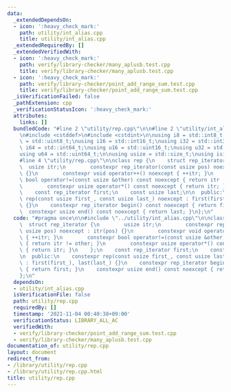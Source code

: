 ```yaml
---
data:
  _extendedDependsOn:
  - icon: ':heavy_check_mark:'
    path: utility/int_alias.cpp
    title: utility/int_alias.cpp
  _extendedRequiredBy: []
  _extendedVerifiedWith:
  - icon: ':heavy_check_mark:'
    path: verify/library-checker/many_aplusb.test.cpp
    title: verify/library-checker/many_aplusb.test.cpp
  - icon: ':heavy_check_mark:'
    path: verify/library-checker/point_add_range_sum.test.cpp
    title: verify/library-checker/point_add_range_sum.test.cpp
  _isVerificationFailed: false
  _pathExtension: cpp
  _verificationStatusIcon: ':heavy_check_mark:'
  attributes:
    links: []
  bundledCode: "#line 2 \"utility/rep.cpp\"\n\n#line 2 \"utility/int_alias.cpp\"\n\
    \n#include <cstddef>\n#include <cstdint>\n\nusing i8 = std::int8_t;\nusing u8\
    \ = std::uint8_t;\nusing i16 = std::int16_t;\nusing i32 = std::int32_t;\nusing\
    \ i64 = std::int64_t;\nusing u16 = std::uint16_t;\nusing u32 = std::uint32_t;\n\
    using u64 = std::uint64_t;\n\nusing usize = std::size_t;\nusing isize = std::ptrdiff_t;\n\
    #line 4 \"utility/rep.cpp\"\n\nclass rep {\n    struct rep_iterator {\n      \
    \  usize itr;\n        constexpr rep_iterator(const usize pos) noexcept : itr(pos)\
    \ {}\n        constexpr void operator++() noexcept { ++itr; }\n        constexpr\
    \ bool operator!=(const usize &other) const noexcept { return itr != other; }\n\
    \        constexpr usize operator*() const noexcept { return itr; }\n    };\n\
    \    const rep_iterator first;\n    const usize last;\n\n  public:\n    constexpr\
    \ rep(const usize first_, const usize last_) noexcept : first(first_), last(last_)\
    \ {}\n    constexpr rep_iterator begin() const noexcept { return first; }\n  \
    \  constexpr usize end() const noexcept { return last; }\n};\n"
  code: "#pragma once\n\n#include \"../utility/int_alias.cpp\"\n\nclass rep {\n  \
    \  struct rep_iterator {\n        usize itr;\n        constexpr rep_iterator(const\
    \ usize pos) noexcept : itr(pos) {}\n        constexpr void operator++() noexcept\
    \ { ++itr; }\n        constexpr bool operator!=(const usize &other) const noexcept\
    \ { return itr != other; }\n        constexpr usize operator*() const noexcept\
    \ { return itr; }\n    };\n    const rep_iterator first;\n    const usize last;\n\
    \n  public:\n    constexpr rep(const usize first_, const usize last_) noexcept\
    \ : first(first_), last(last_) {}\n    constexpr rep_iterator begin() const noexcept\
    \ { return first; }\n    constexpr usize end() const noexcept { return last; }\n\
    };\n"
  dependsOn:
  - utility/int_alias.cpp
  isVerificationFile: false
  path: utility/rep.cpp
  requiredBy: []
  timestamp: '2021-11-04 00:40:38+09:00'
  verificationStatus: LIBRARY_ALL_AC
  verifiedWith:
  - verify/library-checker/point_add_range_sum.test.cpp
  - verify/library-checker/many_aplusb.test.cpp
documentation_of: utility/rep.cpp
layout: document
redirect_from:
- /library/utility/rep.cpp
- /library/utility/rep.cpp.html
title: utility/rep.cpp
---
```


